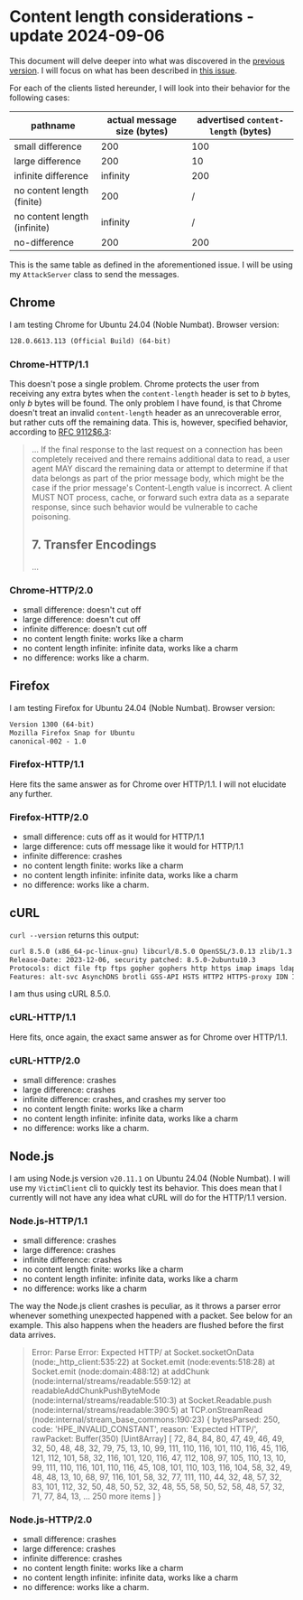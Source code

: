# Content length considerations - update 2024-09-06

This document will delve deeper into what was discovered in the [previous version](https://github.com/BramComyn/blob/main/etc/content-length-considerations.md).
I will focus on what has been described in [this issue](https://github.com/BramComyn/safeguard-fetch/issues/20).

For each of the clients listed hereunder, I will look into their behavior for
the following cases:

| pathname                     | actual message size (bytes) | advertised ``content-length`` (bytes) |
| ---------------------------- | --------------------------- | ------------------------------------- |
| small difference             | 200                         | 100                                   |
| large difference             | 200                         | 10                                    |
| infinite difference          | infinity                    | 200                                   |
| no content length (finite)   | 200                         | /                                     |
| no content length (infinite) | infinity                    | /                                     |
| no-difference                | 200                         | 200                                   |

This is the same table as defined in the aforementioned issue.
I will be using my ``AttackServer`` class to send the messages.

## Chrome

I am testing Chrome for Ubuntu 24.04 (Noble Numbat).
Browser version:

```txt
128.0.6613.113 (Official Build) (64-bit)
```

### Chrome-HTTP/1.1

This doesn't pose a single problem. Chrome protects the user from receiving any
extra bytes when the ``content-length`` header is set to *b* bytes, only *b*
bytes will be found. The only problem I have found, is that Chrome doesn't treat
an invalid ``content-length`` header as an unrecoverable error, but rather cuts
off the remaining data. This is, however, specified behavior, according to
[RFC 9112$6.3](https://www.rfc-editor.org/rfc/rfc9112.html#name-message-body-length):

> ...
> If the final response to the last request on a connection has been completely
> received and there remains additional data to read, a user agent MAY discard
> the remaining data or attempt to determine if that data belongs as part of the
> prior message body, which might be the case if the prior message's
> Content-Length value is incorrect. A client MUST NOT process, cache, or
> forward such extra data as a separate response, since such behavior would be
> vulnerable to cache poisoning.
>
> ## 7. Transfer Encodings
>
> ...

### Chrome-HTTP/2.0

- small difference: doesn't cut off
- large difference: doesn't cut off
- infinite difference: doesn't cut off
- no content length finite: works like a charm
- no content length infinite: infinite data, works like a charm
- no difference: works like a charm.

## Firefox

I am testing Firefox for Ubuntu 24.04 (Noble Numbat).
Browser version:

```txt
Version 1300 (64-bit)
Mozilla Firefox Snap for Ubuntu
canonical-002 - 1.0
```

### Firefox-HTTP/1.1

Here fits the same answer as for Chrome over HTTP/1.1. I will not elucidate any
further.

### Firefox-HTTP/2.0

- small difference: cuts off as it would for HTTP/1.1
- large difference: cuts off message like it would for HTTP/1.1
- infinite difference: crashes
- no content length finite: works like a charm
- no content length infinite: infinite data, works like a charm
- no difference: works like a charm.

## cURL

``curl --version`` returns this output:

```txt
curl 8.5.0 (x86_64-pc-linux-gnu) libcurl/8.5.0 OpenSSL/3.0.13 zlib/1.3 brotli/1.1.0 zstd/1.5.5 libidn2/2.3.7 libpsl/0.21.2 (+libidn2/2.3.7) libssh/0.10.6/openssl/zlib nghttp2/1.59.0 librtmp/2.3 OpenLDAP/2.6.7
Release-Date: 2023-12-06, security patched: 8.5.0-2ubuntu10.3
Protocols: dict file ftp ftps gopher gophers http https imap imaps ldap ldaps mqtt pop3 pop3s rtmp rtsp scp sftp smb smbs smtp smtps telnet tftp
Features: alt-svc AsynchDNS brotli GSS-API HSTS HTTP2 HTTPS-proxy IDN IPv6 Kerberos Largefile libz NTLM PSL SPNEGO SSL threadsafe TLS-SRP UnixSockets zstd
```

I am thus using cURL 8.5.0.

### cURL-HTTP/1.1

Here fits, once again, the exact same answer as for Chrome over HTTP/1.1.

### cURL-HTTP/2.0

- small difference: crashes
- large difference: crashes
- infinite difference: crashes, and crashes my server too
- no content length finite: works like a charm
- no content length infinite: infinite data, works like a charm
- no difference: works like a charm.

## Node.js

I am using Node.js version ``v20.11.1`` on Ubuntu 24.04 (Noble Numbat). I will
use my ``VictimClient`` cli to quickly test its behavior. This does mean that I
currently will not have any idea what cURL will do for the HTTP/1.1 version.

### Node.js-HTTP/1.1

- small difference: crashes
- large difference: crashes
- infinite difference: crashes
- no content length finite: works like a charm
- no content length infinite: infinite data, works like a charm
- no difference: works like a charm

The way the Node.js client crashes is peculiar, as it throws a parser error
whenever something unexpected happened with a packet. See below for an example.
This also happens when the headers are flushed before the first data arrives.

> Error: Parse Error: Expected HTTP/
>     at Socket.socketOnData (node:_http_client:535:22)
>     at Socket.emit (node:events:518:28)
>     at Socket.emit (node:domain:488:12)
>     at addChunk (node:internal/streams/readable:559:12)
>     at readableAddChunkPushByteMode (node:internal/streams/readable:510:3)
>     at Socket.Readable.push (node:internal/streams/readable:390:5)
>     at TCP.onStreamRead (node:internal/stream_base_commons:190:23) {
>   bytesParsed: 250,
>   code: 'HPE_INVALID_CONSTANT',
>   reason: 'Expected HTTP/',
>   rawPacket: Buffer(350) [Uint8Array] [
>      72,  84,  84,  80,  47,  49,  46,  49,  32,  50,  48,  48,
>      32,  79,  75,  13,  10,  99, 111, 110, 116, 101, 110, 116,
>      45, 116, 121, 112, 101,  58,  32, 116, 101, 120, 116,  47,
>     112, 108,  97, 105, 110,  13,  10,  99, 111, 110, 116, 101,
>     110, 116,  45, 108, 101, 110, 103, 116, 104,  58,  32,  49,
>      48,  48,  13,  10,  68,  97, 116, 101,  58,  32,  77, 111,
>     110,  44,  32,  48,  57,  32,  83, 101, 112,  32,  50,  48,
>      50,  52,  32,  48,  55,  58,  50,  52,  58,  48,  57,  32,
>      71,  77,  84,  13,
>     ... 250 more items
>   ]
> }

### Node.js-HTTP/2.0

- small difference: crashes
- large difference: crashes
- infinite difference: crashes
- no content length finite: works like a charm
- no content length infinite: infinite data, works like a charm
- no difference: works like a charm.
